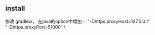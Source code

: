 #

## install
修改 gradlew， 在java的option中增加：
"-Dhttps.proxyHost=127.0.0.1" \
"-Dhttps.proxyPort=51000" \